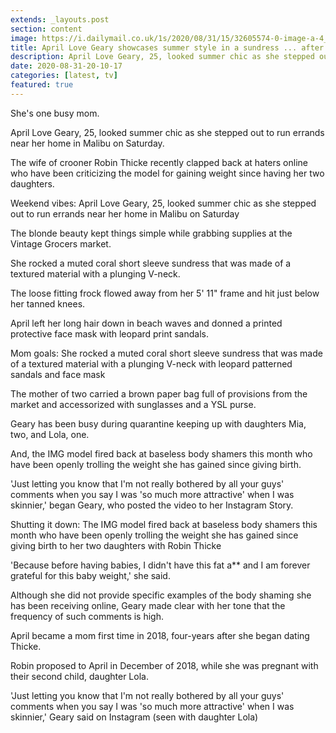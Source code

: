 ```yaml
---
extends: _layouts.post
section: content
image: https://i.dailymail.co.uk/1s/2020/08/31/15/32605574-0-image-a-4_1598885558551.jpg 
title: April Love Geary showcases summer style in a sundress ... after clapping back at body shaming trolls 
description: April Love Geary, 25, looked summer chic as she stepped out to run errands near her home in Malibu on Saturday. 
date: 2020-08-31-20-10-17 
categories: [latest, tv] 
featured: true 
--- 
```

She's one busy mom.

April Love Geary, 25, looked summer chic as she stepped out to run errands near her home in Malibu on Saturday.

The wife of crooner Robin Thicke recently clapped back at haters online who have been criticizing the model for gaining weight since having her two daughters.

Weekend vibes: April Love Geary, 25, looked summer chic as she stepped out to run errands near her home in Malibu on Saturday

The blonde beauty kept things simple while grabbing supplies at the Vintage Grocers market.

She rocked a muted coral short sleeve sundress that was made of a textured material with a plunging V-neck.

The loose fitting frock flowed away from her 5' 11" frame and hit just below her tanned knees.

April left her long hair down in beach waves and donned a printed protective face mask with leopard print sandals.

Mom goals: She rocked a muted coral short sleeve sundress that was made of a textured material with a plunging V-neck with leopard patterned sandals and face mask

The mother of two carried a brown paper bag full of provisions from the market and accessorized with sunglasses and a YSL purse.

Geary has been busy during quarantine keeping up with daughters Mia, two, and Lola, one. 

And, the IMG model fired back at baseless body shamers this month who have been openly trolling the weight she has gained since giving birth.

'Just letting you know that I'm not really bothered by all your guys' comments when you say I was 'so much more attractive' when I was skinnier,' began Geary, who posted the video to her Instagram Story. 

Shutting it down: The IMG model fired back at baseless body shamers this month who have been openly trolling the weight she has gained since giving birth to her two daughters with Robin Thicke

'Because before having babies, I didn't have this fat a** and I am forever grateful for this baby weight,' she said. 

Although she did not provide specific examples of the body shaming she has been receiving online, Geary made clear with her tone that the frequency of such comments is high.

April became a mom first time in 2018, four-years after she began dating Thicke.

Robin proposed to April in December of 2018, while she was pregnant with their second child, daughter Lola. 

'Just letting you know that I'm not really bothered by all your guys' comments when you say I was 'so much more attractive' when I was skinnier,' Geary said on Instagram (seen with daughter Lola)

